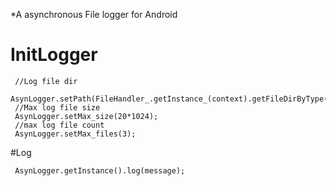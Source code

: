*A asynchronous File logger for Android
# InitLogger
```
 //Log file dir
 AsynLogger.setPath(FileHandler_.getInstance_(context).getFileDirByType(DataDir.LOG));
 //Max log file size
 AsynLogger.setMax_size(20*1024);
 //max log file count
 AsynLogger.setMax_files(3);
```
#Log
```
 AsynLogger.getInstance().log(message);
```
